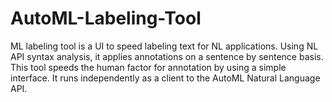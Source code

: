 # AutoML-Labeling-Tool
ML labeling tool is a UI to speed labeling text for NL applications. Using NL API syntax analysis, it applies annotations on a sentence by sentence basis. This tool speeds the human factor for annotation by using a simple interface. It runs independently as a client to the AutoML Natural Language API.
